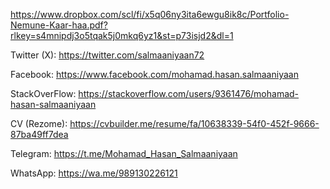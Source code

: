 https://www.dropbox.com/scl/fi/x5q06ny3ita6ewgu8ik8c/Portfolio-Nemune-Kaar-haa.pdf?rlkey=s4mnipdj3o5tqak5j0mkq6yz1&st=p73isjd2&dl=1

Twitter (X):
https://twitter.com/salmaaniyaan72

Facebook:
https://www.facebook.com/mohamad.hasan.salmaaniyaan

StackOverFlow:
https://stackoverflow.com/users/9361476/mohamad-hasan-salmaaniyaan

CV (Rezome):
https://cvbuilder.me/resume/fa/10638339-54f0-452f-9666-87ba49ff7dea


Telegram:
https://t.me/Mohamad_Hasan_Salmaaniyaan

WhatsApp:
https://wa.me/989130226121

